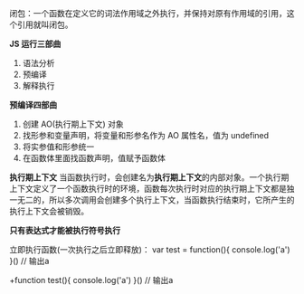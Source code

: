 闭包：一个函数在定义它的词法作用域之外执行，并保持对原有作用域的引用，这个引用就叫闭包。

**JS 运行三部曲**

1. 语法分析
2. 预编译
3. 解释执行

**预编译四部曲**

1. 创建 AO(执行期上下文) 对象
2. 找形参和变量声明，将变量和形参名作为 AO 属性名，值为 undefined
3. 将实参值和形参统一
4. 在函数体里面找函数声明，值赋予函数体

**执行期上下文**
当函数执行时，会创建名为**执行期上下文**的内部对象。一个执行期上下文定义了一个函数执行时的环境，函数每次执行时对应的执行期上下文都是独一无二的，所以多次调用会创建多个执行上下文，当函数执行结束时，它所产生的执行上下文会被销毁。

**只有表达式才能被执行符号执行**

立即执行函数(一次执行之后立即释放)：
var test = function(){
    console.log('a')
}()
// 输出a

+function test(){
    console.log('a')
}()
// 输出a

